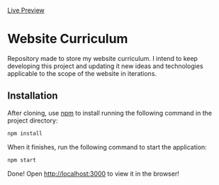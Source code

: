 [Live Preview](http://vitorsilvacurriculum.herokuapp.com/)

# Website Curriculum

Repository made to store my website curriculum.
I intend to keep developing this project and updating it new ideas and technologies applicable to the scope of the website in iterations.

## Installation

After cloning, use [npm](https://www.npmjs.com/) to install running the following command in the project directory:

```bash
npm install
```

When it finishes, run the following command to start the application:

```bash
npm start
```

Done! Open [http://localhost:3000](http://localhost:3000) to view it in the browser!

